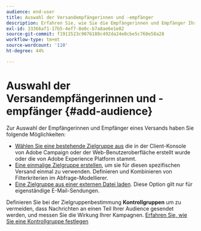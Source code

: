 ```yaml
---
audience: end-user
title: Auswahl der Versandempfängerinnen und -empfänger
description: Erfahren Sie, wie Sie die Empfängerinnen und Empfänger Ihrer Sendungen auswählen.
exl-id: 33366af1-17b5-4ef7-8e0c-b7a8ae6e1e82
source-git-commit: f1911523c9076188c492da24e0cbe5c760e58a28
workflow-type: tm+mt
source-wordcount: '110'
ht-degree: 44%

---
```


# Auswahl der Versandempfängerinnen und -empfänger {#add-audience}

Zur Auswahl der Empfängerinnen und Empfänger eines Versands haben Sie folgende Möglichkeiten:

* [Wählen Sie eine bestehende Zielgruppe aus](add-audience.md) die in der Client-Konsole von Adobe Campaign oder der Web-Benutzeroberfläche erstellt wurde oder die von Adobe Experience Platform stammt.
* [Eine einmalige Zielgruppe erstellen](one-time-audience.md), um sie für diesen spezifischen Versand einmal zu verwenden. Definieren und Kombinieren von Filterkriterien im Abfrage-Modellierer.
* [Eine Zielgruppe aus einer externen Datei laden](file-audience.md). Diese Option gilt nur für eigenständige E-Mail-Sendungen.

Definieren Sie bei der Zielgruppenbestimmung **Kontrollgruppen** um zu vermeiden, dass Nachrichten an einen Teil Ihrer Audience gesendet werden, und messen Sie die Wirkung Ihrer Kampagnen. [Erfahren Sie, wie Sie eine Kontrollgruppe festlegen](control-group.md)